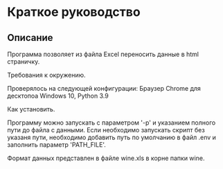 # Краткое руководство

## Описание

Программа позволяет из файла Excel переносить данные в html страничку.

Требования к окружению.

Проверялось на следующей конфигурации:
Браузер Chrome для десктопоа Windows 10, Python 3.9

Как установить.

Программу можно запускать с параметром '-p' и указанием полного пути до файла с данными.
Если необходимо запускать скрипт без указаня пути, необходимо добавить путь по умолчанию в файл .env и
заполнить параметр 'PATH_FILE'. 

Формат данных представлен в файле wine.xls в корне папки wine.

